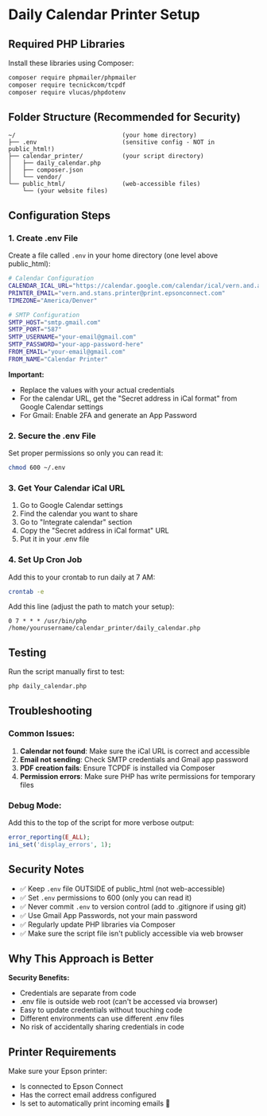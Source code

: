 # Daily Calendar Printer Setup

## Required PHP Libraries

Install these libraries using Composer:

```bash
composer require phpmailer/phpmailer
composer require tecnickcom/tcpdf
composer require vlucas/phpdotenv
```

## Folder Structure (Recommended for Security)

```
~/                              (your home directory)
├── .env                        (sensitive config - NOT in public_html!)
├── calendar_printer/           (your script directory)
│   ├── daily_calendar.php
│   ├── composer.json
│   └── vendor/
└── public_html/                (web-accessible files)
    └── (your website files)
```

## Configuration Steps

### 1. Create .env File
Create a file called `.env` in your home directory (one level above public_html):

```bash
# Calendar Configuration
CALENDAR_ICAL_URL="https://calendar.google.com/calendar/ical/vern.and.anabeth%40gmail.com/public/basic.ics"
PRINTER_EMAIL="vern.and.stans.printer@print.epsonconnect.com"
TIMEZONE="America/Denver"

# SMTP Configuration
SMTP_HOST="smtp.gmail.com"
SMTP_PORT="587"
SMTP_USERNAME="your-email@gmail.com"
SMTP_PASSWORD="your-app-password-here"
FROM_EMAIL="your-email@gmail.com"
FROM_NAME="Calendar Printer"
```

**Important:** 
- Replace the values with your actual credentials
- For the calendar URL, get the "Secret address in iCal format" from Google Calendar settings
- For Gmail: Enable 2FA and generate an App Password

### 2. Secure the .env File
Set proper permissions so only you can read it:

```bash
chmod 600 ~/.env
```

### 3. Get Your Calendar iCal URL
1. Go to Google Calendar settings
2. Find the calendar you want to share
3. Go to "Integrate calendar" section
4. Copy the "Secret address in iCal format" URL
5. Put it in your .env file

### 4. Set Up Cron Job
Add this to your crontab to run daily at 7 AM:

```bash
crontab -e
```

Add this line (adjust the path to match your setup):
```
0 7 * * * /usr/bin/php /home/yourusername/calendar_printer/daily_calendar.php
```

## Testing

Run the script manually first to test:
```bash
php daily_calendar.php
```

## Troubleshooting

### Common Issues:
1. **Calendar not found**: Make sure the iCal URL is correct and accessible
2. **Email not sending**: Check SMTP credentials and Gmail app password
3. **PDF creation fails**: Ensure TCPDF is installed via Composer
4. **Permission errors**: Make sure PHP has write permissions for temporary files

### Debug Mode:
Add this to the top of the script for more verbose output:
```php
error_reporting(E_ALL);
ini_set('display_errors', 1);
```

## Security Notes

- ✅ Keep `.env` file OUTSIDE of public_html (not web-accessible)
- ✅ Set `.env` permissions to 600 (only you can read it)
- ✅ Never commit `.env` to version control (add to .gitignore if using git)
- ✅ Use Gmail App Passwords, not your main password
- ✅ Regularly update PHP libraries via Composer
- ✅ Make sure the script file isn't publicly accessible via web browser

## Why This Approach is Better

**Security Benefits:**
- Credentials are separate from code
- .env file is outside web root (can't be accessed via browser)
- Easy to update credentials without touching code
- Different environments can use different .env files
- No risk of accidentally sharing credentials in code

## Printer Requirements

Make sure your Epson printer:
- Is connected to Epson Connect
- Has the correct email address configured
- Is set to automatically print incoming emails

